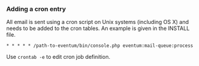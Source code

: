 ### Adding a cron entry

All email is sent using a cron script on Unix systems (including OS X) and needs to be added to the cron tables. An example is given in the INSTALL file.

```
* * * * * /path-to-eventum/bin/console.php eventum:mail-queue:process
```

Use `crontab -e` to edit cron job definition.
